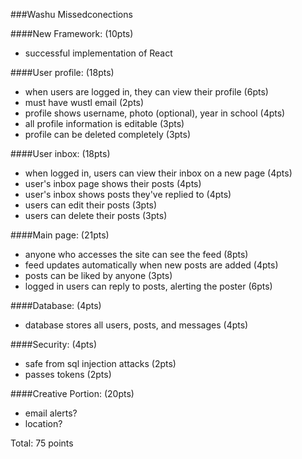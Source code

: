 ###Washu Missedconections

####New Framework: (10pts)
- successful implementation of React

####User profile: (18pts)
- when users are logged in, they can view their profile (6pts)
- must have wustl email (2pts)
- profile shows username, photo (optional), year in school (4pts)
- all profile information is editable (3pts)
- profile can be deleted completely (3pts)

####User inbox: (18pts)
- when logged in, users can view their inbox on a new page (4pts)
- user's inbox page shows their posts (4pts)
- user's inbox shows posts they've replied to (4pts)
- users can edit their posts (3pts)
- users can delete their posts (3pts)

####Main page: (21pts)
- anyone who accesses the site can see the feed (8pts)
- feed updates automatically when new posts are added (4pts)
- posts can be liked by anyone (3pts)
- logged in users can reply to posts, alerting the poster (6pts)

####Database: (4pts)
- database stores all users, posts, and messages (4pts)

####Security: (4pts)
- safe from sql injection attacks (2pts)
- passes tokens (2pts)

####Creative Portion: (20pts)
- email alerts?
- location?

Total: 75 points



